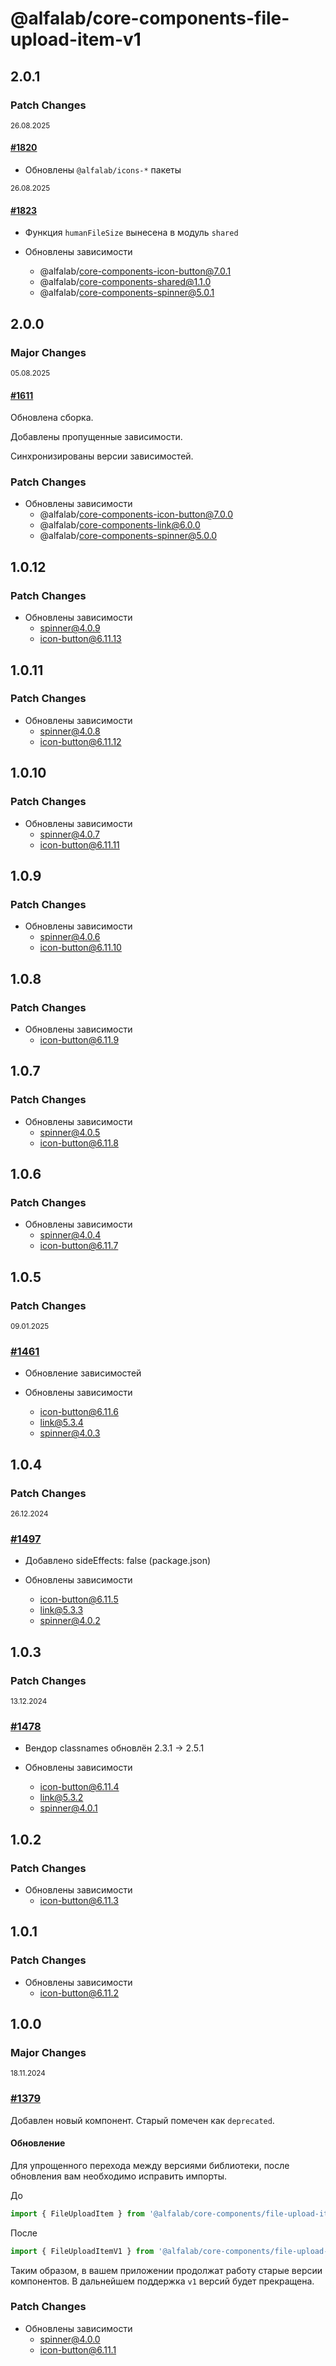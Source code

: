 # @alfalab/core-components-file-upload-item-v1

## 2.0.1

### Patch Changes

<sup><time>26.08.2025</time></sup>

#### [#1820](https://github.com/core-ds/core-components/pull/1820)

- Обновлены `@alfalab/icons-*` пакеты

<sup><time>26.08.2025</time></sup>

#### [#1823](https://github.com/core-ds/core-components/pull/1823)

- Функция `humanFileSize` вынесена в модуль `shared`

- Обновлены зависимости
    - @alfalab/core-components-icon-button@7.0.1
    - @alfalab/core-components-shared@1.1.0
    - @alfalab/core-components-spinner@5.0.1

## 2.0.0

### Major Changes

<sup><time>05.08.2025</time></sup>

#### [#1611](https://github.com/core-ds/core-components/pull/1611)

Обновлена сборка.

Добавлены пропущенные зависимости.

Синхронизированы версии зависимостей.

### Patch Changes

- Обновлены зависимости
    - @alfalab/core-components-icon-button@7.0.0
    - @alfalab/core-components-link@6.0.0
    - @alfalab/core-components-spinner@5.0.0

## 1.0.12

### Patch Changes

- Обновлены зависимости
    - spinner@4.0.9
    - icon-button@6.11.13

## 1.0.11

### Patch Changes

- Обновлены зависимости
    - spinner@4.0.8
    - icon-button@6.11.12

## 1.0.10

### Patch Changes

- Обновлены зависимости
    - spinner@4.0.7
    - icon-button@6.11.11

## 1.0.9

### Patch Changes

- Обновлены зависимости
    - spinner@4.0.6
    - icon-button@6.11.10

## 1.0.8

### Patch Changes

- Обновлены зависимости
    - icon-button@6.11.9

## 1.0.7

### Patch Changes

- Обновлены зависимости
    - spinner@4.0.5
    - icon-button@6.11.8

## 1.0.6

### Patch Changes

- Обновлены зависимости
    - spinner@4.0.4
    - icon-button@6.11.7

## 1.0.5

### Patch Changes

<sup><time>09.01.2025</time></sup>

### [#1461](https://github.com/core-ds/core-components/pull/1461)

- Обновление зависимостей

- Обновлены зависимости
    - icon-button@6.11.6
    - link@5.3.4
    - spinner@4.0.3

## 1.0.4

### Patch Changes

<sup><time>26.12.2024</time></sup>

### [#1497](https://github.com/core-ds/core-components/pull/1497)

- Добавлено sideEffects: false (package.json)

- Обновлены зависимости
    - icon-button@6.11.5
    - link@5.3.3
    - spinner@4.0.2

## 1.0.3

### Patch Changes

<sup><time>13.12.2024</time></sup>

### [#1478](https://github.com/core-ds/core-components/pull/1478)

- Вендор classnames обновлён 2.3.1 -> 2.5.1

- Обновлены зависимости
    - icon-button@6.11.4
    - link@5.3.2
    - spinner@4.0.1

## 1.0.2

### Patch Changes

- Обновлены зависимости
    - icon-button@6.11.3

## 1.0.1

### Patch Changes

- Обновлены зависимости
    - icon-button@6.11.2

## 1.0.0

### Major Changes

<sup><time>18.11.2024</time></sup>

### [#1379](https://github.com/core-ds/core-components/pull/1379)

Добавлен новый компонент. Старый помечен как `deprecated`.

#### Обновление

Для упрощенного перехода между версиями библиотеки, после обновления вам необходимо исправить импорты.

До

```js
import { FileUploadItem } from '@alfalab/core-components/file-upload-item';
```

После

```js
import { FileUploadItemV1 } from '@alfalab/core-components/file-upload-item-v1';
```

Таким образом, в вашем приложении продолжат работу старые версии компонентов.
В дальнейшем поддержка `v1` версий будет прекращена.

### Patch Changes

- Обновлены зависимости
    - spinner@4.0.0
    - icon-button@6.11.1
